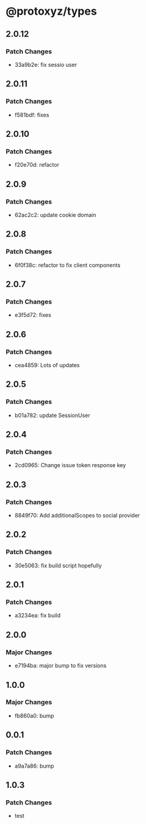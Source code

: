 # @protoxyz/types

## 2.0.12

### Patch Changes

- 33a9b2e: fix sessio user

## 2.0.11

### Patch Changes

- f581bdf: fixes

## 2.0.10

### Patch Changes

- f20e70d: refactor

## 2.0.9

### Patch Changes

- 62ac2c2: update cookie domain

## 2.0.8

### Patch Changes

- 6f0f38c: refactor to fix client components

## 2.0.7

### Patch Changes

- e3f5d72: fixes

## 2.0.6

### Patch Changes

- cea4859: Lots of updates

## 2.0.5

### Patch Changes

- b01a782: update SessionUser

## 2.0.4

### Patch Changes

- 2cd0965: Change issue token response key

## 2.0.3

### Patch Changes

- 8849f70: Add additionalScopes to social provider

## 2.0.2

### Patch Changes

- 30e5063: fix build script hopefully

## 2.0.1

### Patch Changes

- a3234ea: fix build

## 2.0.0

### Major Changes

- e7194ba: major bump to fix versions

## 1.0.0

### Major Changes

- fb860a0: bump

## 0.0.1

### Patch Changes

- a9a7a86: bump

## 1.0.3

### Patch Changes

- test
